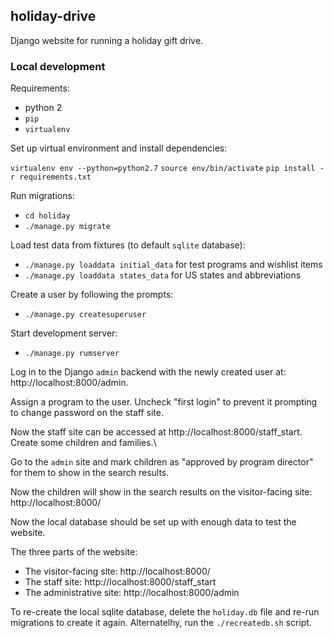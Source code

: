 ## holiday-drive

Django website for running a holiday gift drive.

### Local development

Requirements:

 - python 2
 - `pip`
 - `virtualenv`

Set up virtual environment and install dependencies:

`virtualenv env --python=python2.7`
`source env/bin/activate`
`pip install -r requirements.txt`

Run migrations:

 - `cd holiday`
 - `./manage.py migrate`

Load test data from fixtures (to default `sqlite` database):

- `./manage.py loaddata initial_data` for test programs and wishlist items
-   `./manage.py loaddata states_data` for US states and abbreviations

Create a user by following the prompts:

 - `./manage.py createsuperuser`

Start development server:

 - `./manage.py rumserver`

Log in to the Django `admin` backend with the newly created user at: http://localhost:8000/admin.

Assign a program to the user. Uncheck "first login" to prevent it prompting to change password on the staff site.

Now the staff site can be accessed at http://localhost:8000/staff_start. Create some children and families.\

Go to the `admin` site and mark children as "approved by program director" for them to show in the search results.

Now the children will show in the search results on the visitor-facing site: http://localhost:8000/

Now the local database should be set up with enough data to test the website.

The three parts of the website:

- The visitor-facing site: http://localhost:8000/
- The staff site: http://localhost:8000/staff_start
- The administrative site: http://localhost:8000/admin

To re-create the local sqlite database, delete the `holiday.db` file and re-run migrations to create it again. Alternatelhy, run the `./recreatedb.sh` script.
